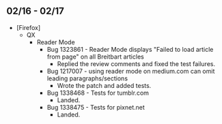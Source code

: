 ## 02/16 - 02/17 ##

* [Firefox]
  - QX
    - Reader Mode
      - Bug 1323861 - Reader Mode displays "Failed to load article from page" on all Breitbart articles
        - Replied the review comments and fixed the test failures.
      - Bug 1217007 - using reader mode on medium.com can omit leading paragraphs/sections
        - Wrote the patch and added tests.
      - Bug 1338468 - Tests for tumblr.com
        - Landed.
      - Bug 1338475 - Tests for pixnet.net
        - Landed.
